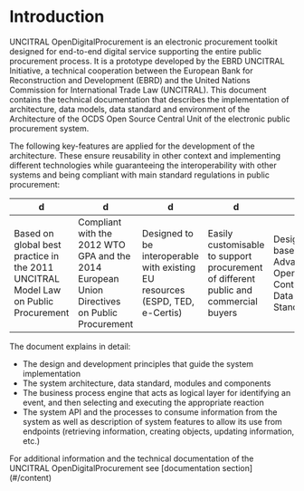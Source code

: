 # Introduction 

UNCITRAL OpenDigitalProcurement is an electronic procurement toolkit designed for end-to-end digital service supporting the entire public procurement process. It is a prototype developed by the EBRD UNCITRAL Initiative, a technical cooperation between the European Bank for Reconstruction and Development (EBRD) and the United Nations Commission for International Trade Law (UNCITRAL). This document contains the technical documentation that describes the implementation of architecture, data models, data standard and environment of the Architecture of the OCDS Open Source Central Unit of the electronic public procurement system.

The following key-features are applied for the development of the architecture. These ensure reusability in other context and implementing different technologies while guaranteeing the interoperability with other systems and being compliant with main standard regulations in public procurement:

 d | d | d |d |d 
------------- | -------------|---|---|---
Based on global best practice in the 2011 UNCITRAL Model Law on Public Procurement | Compliant with the 2012 WTO GPA and the 2014 European Union Directives on Public Procurement |Designed to be interoperable with existing EU resources (ESPD, TED, e-Certis) | Easily customisable to support procurement of different public and commercial buyers | Designed based on  Advanced Open Contracting Data Standard

The document explains in detail:
- The design and development principles that guide the system implementation
- The system architecture, data standard, modules and components
- The business process engine that acts as logical layer for identifying an event, and then selecting and executing the appropriate reaction
- The system API and the processes to consume information from the system as well as description of system features to allow its use from endpoints (retrieving information, creating objects, updating information, etc.)

For additional information and the technical documentation of the UNCITRAL OpenDigitalProcurement see [documentation section] (#/content)

